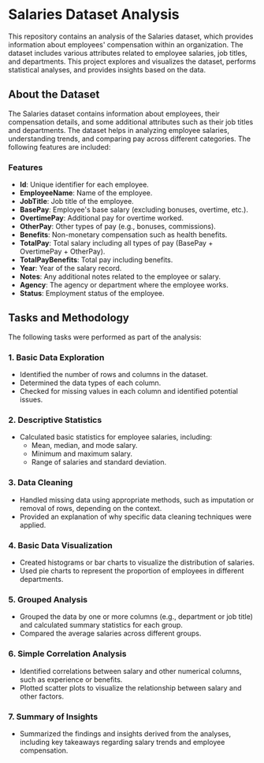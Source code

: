# Salaries Dataset Analysis
This repository contains an analysis of the Salaries dataset, which provides information about employees' compensation within an organization. The dataset includes various attributes related to employee salaries, job titles, and departments. This project explores and visualizes the dataset, performs statistical analyses, and provides insights based on the data.

## About the Dataset
The Salaries dataset contains information about employees, their compensation details, and some additional attributes such as their job titles and departments. The dataset helps in analyzing employee salaries, understanding trends, and comparing pay across different categories. The following features are included:

### Features
- **Id**: Unique identifier for each employee.
- **EmployeeName**: Name of the employee.
- **JobTitle**: Job title of the employee.
- **BasePay**: Employee's base salary (excluding bonuses, overtime, etc.).
- **OvertimePay**: Additional pay for overtime worked.
- **OtherPay**: Other types of pay (e.g., bonuses, commissions).
- **Benefits**: Non-monetary compensation such as health benefits.
- **TotalPay**: Total salary including all types of pay (BasePay + OvertimePay + OtherPay).
- **TotalPayBenefits**: Total pay including benefits.
- **Year**: Year of the salary record.
- **Notes**: Any additional notes related to the employee or salary.
- **Agency**: The agency or department where the employee works.
- **Status**: Employment status of the employee.
  
## Tasks and Methodology
The following tasks were performed as part of the analysis:

### 1. Basic Data Exploration
- Identified the number of rows and columns in the dataset.
- Determined the data types of each column.
- Checked for missing values in each column and identified potential issues.
### 2. Descriptive Statistics
- Calculated basic statistics for employee salaries, including:
  - Mean, median, and mode salary.
  - Minimum and maximum salary.
  - Range of salaries and standard deviation.
### 3. Data Cleaning
- Handled missing data using appropriate methods, such as imputation or removal of rows, depending on the context.
- Provided an explanation of why specific data cleaning techniques were applied.
### 4. Basic Data Visualization
- Created histograms or bar charts to visualize the distribution of salaries.
- Used pie charts to represent the proportion of employees in different departments.
### 5. Grouped Analysis
- Grouped the data by one or more columns (e.g., department or job title) and calculated summary statistics for each group.
- Compared the average salaries across different groups.
### 6. Simple Correlation Analysis
- Identified correlations between salary and other numerical columns, such as experience or benefits.
- Plotted scatter plots to visualize the relationship between salary and other factors.
### 7. Summary of Insights
- Summarized the findings and insights derived from the analyses, including key takeaways regarding salary trends and employee compensation.
